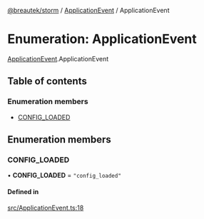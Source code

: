 [@breautek/storm](../README.md) / [ApplicationEvent](../modules/ApplicationEvent.md) / ApplicationEvent

# Enumeration: ApplicationEvent

[ApplicationEvent](../modules/ApplicationEvent.md).ApplicationEvent

## Table of contents

### Enumeration members

- [CONFIG\_LOADED](ApplicationEvent.ApplicationEvent-1.md#config_loaded)

## Enumeration members

### CONFIG\_LOADED

• **CONFIG\_LOADED** = `"config_loaded"`

#### Defined in

[src/ApplicationEvent.ts:18](https://github.com/breautek/storm/blob/3845ece/src/ApplicationEvent.ts#L18)
